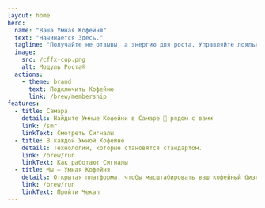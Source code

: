 ```yaml
---
layout: home
hero:
  name: "Ваша Умная Кофейня"
  text: "Начинается Здесь."
  tagline: "Получайте не отзывы, а энергию для роста. Управляйте лояльностью гостей на основе данных."
  image:
    src: /cffx-cup.png
    alt: Модуль Роста®
  actions:
    - theme: brand
      text: Подключить Кофейню
      link: /brew/membership
features:
  - title: Самара
    details: Найдите Умные Кофейни в Самаре 🚀 рядом c вами
    link: /smr
    linkText: Смотреть Сигналы
  - title: В каждой Умной Кофейне
    details: Технологии, которые становятся стандартом.
    link: /brew/run
    linkText: Как работают Сигналы
  - title: Мы – Умная Кофейня
    details: Открытая платформа, чтобы масштабировать ваш кофейный бизнес. Бесплатно и навсегда.
    link: /brew/run
    linkText: Пройти Чекап
---
```


<style>
:root {
  --vp-home-hero-name-color: transparent;
  --vp-home-hero-name-background: -webkit-linear-gradient(120deg, #41d1ff 30%, #41d1ff);
  
  --vp-home-hero-image-background-image: linear-gradient(-45deg, #000000 50%, #47caff 50%), url('/main-ban.jpg');
  --vp-home-hero-image-filter: blur(44px);
}

@media (min-width: 640px) {
  :root {
    --vp-home-hero-image-filter: blur(56px);
  }
}

@media (min-width: 960px) {
  :root {
    --vp-home-hero-image-filter: blur(68px);
  }
}
</style>
